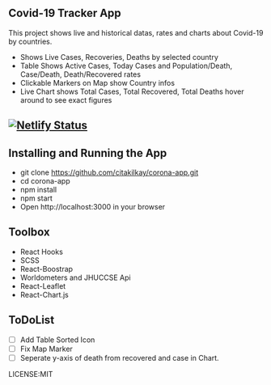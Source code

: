 ## Covid-19 Tracker App
This project shows live and historical datas, rates and charts about Covid-19 by countries.
 - Shows Live Cases, Recoveries, Deaths by selected country
 - Table Shows Active Cases, Today Cases and Population/Death, Case/Death, Death/Recovered rates
 - Clickable Markers on Map show Country infos
 - Live Chart shows Total Cases, Total Recovered, Total Deaths hover around to see exact figures

## [![Netlify Status](https://api.netlify.com/api/v1/badges/0e68604c-d51b-42ee-99f8-9e65e2cbf95a/deploy-status)](https://app.netlify.com/sites/corona-watch-app/deploys)

## Installing and Running the App
 - git clone https://github.com/citakilkay/corona-app.git
 - cd corona-app
 - npm install
 - npm start 
 - Open http://localhost:3000 in your browser

## Toolbox
 - React Hooks
 - SCSS
 - React-Boostrap
 - Worldometers and JHUCCSE Api
 - React-Leaflet
 - React-Chart.js
 
## ToDoList
 - [ ] Add Table Sorted Icon
 - [ ] Fix Map Marker
 - [ ] Seperate y-axis of death from recovered and case in Chart.

LICENSE:MIT 
